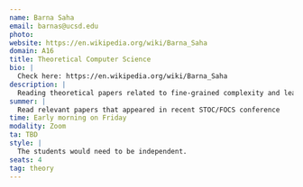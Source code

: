 ```yaml
---
name: Barna Saha
email: barnas@ucsd.edu
photo:
website: https://en.wikipedia.org/wiki/Barna_Saha
domain: A16
title: Theoretical Computer Science
bio: |
  Check here: https://en.wikipedia.org/wiki/Barna_Saha
description: |
  Reading theoretical papers related to fine-grained complexity and learning how to prove theorems. Fine-grained complexity seeks to explore the complexity of algorithms beyond the traditional coarse distinction between polynomial-time and NP-hard problems. The central idea is to investigate the relationships between different computational problems and identify those that are "hard" in a more fine-grained sense.
summer: |
  Read relevant papers that appeared in recent STOC/FOCS conference
time: Early morning on Friday
modality: Zoom
ta: TBD
style: |
  The students would need to be independent.
seats: 4
tag: theory
---
```

